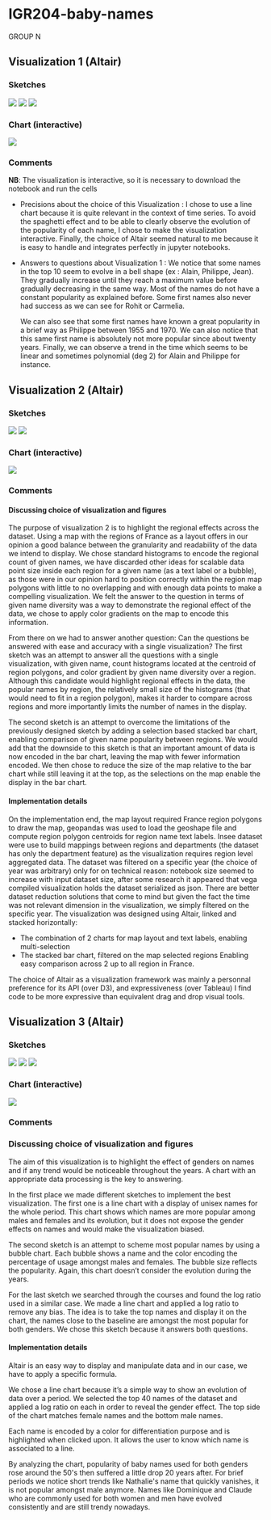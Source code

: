 # IGR204-baby-names
GROUP N

## Visualization 1 (Altair)

### Sketches
![](Visualization_1/img_1_viz_1.jpeg)
![](Visualization_1/img_2_viz_1.jpeg)
![](Visualization_1/img_3_viz_1.jpeg)

### Chart (interactive)
![](Visualization_1/LineChart_DataVis_1.png)

### Comments


**NB**: The visualization is interactive, so it is necessary to download the notebook and run the cells

- Precisions about the choice of this Visualization : I chose to use a line chart because it is quite relevant in the context of time series. To avoid the spaghetti effect and to be able to clearly observe the evolution of the popularity of each name, I chose to make the visualization interactive. Finally, the choice of Altair seemed natural to me because it is easy to handle and integrates perfectly in jupyter notebooks.

- Answers to questions about Visualization 1 : We notice that some names in the top 10 seem to evolve in a bell shape (ex : Alain, Philippe, Jean). They gradually increase until they reach a maximum value before gradually decreasing in the same way. Most of the names do not have a constant popularity as explained before. Some first names also never had success as we can see for Rohit or Carmelia.

    We can also see that some first names have known a great popularity in a brief way as Philippe between 1955 and 1970. We can also notice that this same first name is absolutely not more popular since about twenty years. Finally, we can observe a trend in the time which seems to be linear and sometimes polynomial (deg 2) for Alain and Philippe for instance.

## Visualization 2 (Altair)

### Sketches
![](Visualization_2/vis2_sketch_1.jpg)
![](Visualization_2/vis1_sketch_2.jpg)

### Chart (interactive)
![](Visualization_2/chart_2.png)

### Comments

#### Discussing choice of visualization and figures
The purpose of visualization 2 is to highlight the regional effects across the dataset.
Using a map with the regions of France as a layout offers in our opinion a good balance between the granularity and readability of the data we intend to display.
We chose standard histograms to encode the regional count of given names, we have discarded other ideas for scalable data point size inside each region for a given name (as a text label or a bubble), as those were in our opinion hard to position correctly within the region map polygons with little to no overlapping and with enough data points to make a compelling visualization.
We felt the answer to the question in terms of given name diversity was a way to demonstrate the regional effect of the data, we chose to apply color gradients on the map to encode this information.

From there on we had to answer another question: Can the questions be answered with ease and accuracy with a single visualization?
The first sketch was an attempt to answer all the questions with a single visualization, with given name, count histograms located at the centroid of region polygons, and color gradient by given name diversity over a region.
Although this candidate would highlight regional effects in the data, the popular names by region, the relatively small size of the histograms (that would need to fit in a region polygon), makes it harder to compare across regions and more importantly limits the number of names in the display.

The second sketch is an attempt to overcome the limitations of the previously designed sketch by adding a selection based stacked bar chart, enabling comparison of given name popularity between regions. We would add that the downside to this sketch is that an important amount of data is now encoded in the bar chart, leaving the map with fewer information encoded. We then chose to reduce the size of the map relative to the bar chart while still leaving it at the top, as the selections on the map enable the display in the bar chart.

#### Implementation details
On the implementation end, the map layout required France region polygons to draw the map, geopandas was used to load the geoshape file and compute region polygon centroids for region name text labels. Insee dataset were use to build mappings between regions and departments (the dataset has only the department feature) as the visualization requires region level aggregated data.
The dataset was filtered on a specific year (the choice of year was arbitrary) only for on technical reason: notebook size seemed to increase with input dataset size, after some research it appeared that vega compiled visualization holds the dataset serialized as json. There are better dataset reduction solutions that come to mind but given the fact the time was not relevant dimension in the visualization, we simply filtered on the specific year.
The visualization was designed using Altair, linked and stacked horizontally:
* The combination of 2 charts for map layout and text labels, enabling multi-selection
* The stacked bar chart, filtered on the map selected regions
Enabling easy comparison across 2 up to all region in France.

The choice of Altair as a visualization framework was mainly a personnal preference for its API (over D3), and expressiveness (over Tableau) I find code to be more expressive than equivalent drag and drop visual tools.

## Visualization 3 (Altair)

### Sketches
![](Visualization_3/img_1.jpeg)
![](Visualization_3/img_2.jpeg)
![](Visualization_3/img_3.jpeg)

### Chart (interactive)
![](Visualization_3/visualization.png)

### Comments

### Discussing choice of visualization and figures

The aim of this visualization is to highlight the effect of genders on names and if any trend would be noticeable throughout the years. A chart with an appropriate data processing is the key to answering.

In the first place we made different sketches to implement the best visualization. The first one is a line chart with a display of unisex names for the whole period. This chart shows which names are more popular among males and females and its evolution, but it does not expose the gender effects on names and would make the visualization biased.

The second sketch is an attempt to scheme most popular names by using a bubble chart. Each bubble shows a name and the color encoding the percentage of usage amongst males and females. The bubble size reflects the popularity. Again, this chart doesn’t consider the evolution during the years.

For the last sketch we searched through the courses and found the log ratio used in a similar case. We made a line chart and applied a log ratio to remove any bias. The idea is to take the top names and display it on the chart, the names close to the baseline are amongst the most popular for both genders. We chose this sketch because it answers both questions.

#### Implementation details

Altair is an easy way to display and manipulate data and in our case, we have to apply a specific formula.

We chose a line chart because it’s a simple way to show an evolution of data over a period. We selected the top 40 names of the dataset and applied a log ratio on each in order to reveal the gender effect. The top side of the chart matches female names and the bottom male names.

Each name is encoded by a color for differentiation purpose and is highlighted when clicked upon. It allows the user to know which name is associated to a line.

By analyzing the chart, popularity of baby names used for both genders rose around the 50's then suffered a little drop 20 years after. For brief periods we notice short trends like Nathalie's name that quickly vanishes, it is not popular amongst male anymore. Names like Dominique and Claude who are commonly used for both women and men have evolved consistently and are still trendy nowadays.





